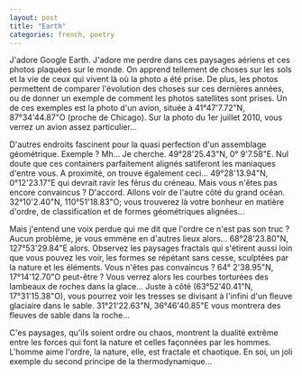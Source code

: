 ```yaml
---
layout: post
title: "Earth"
categories: french, poetry
---
```


J'adore Google Earth. J'adore me perdre dans ces paysages aériens et ces photos plaquées sur le monde. On apprend tellement de choses sur les sols et la vie de ceux qui vivent là où la photo a été prise. De plus, les photos permettent de comparer l'évolution des choses sur ces dernières années, ou de donner un exemple de comment les photos satellites sont prises. Un de ces exemples est la photo d'un avion, située à 41°47'7.72"N, 87°34'44.87"O (proche de Chicago). Sur la photo du 1er juillet 2010, vous verrez un avion assez particulier...

D'autres endroits fascinent pour la quasi perfection d'un assemblage géométrique. Exemple ? Mh... Je cherche. 49°28'25.43"N, 0° 9'7.58"E. Nul doute que ces containers parfaitement alignés satiferont les maniaques d'entre vous. A proximité, on trouve également ceci...  49°28'13.94"N, 0°12'23.17"E qui devrait ravir les férus du créneau. Mais vous n'êtes pas encore convaincus ? D'accord. Allons voir de l'autre côté du grand océan. 32°10'2.40"N, 110°51'18.83"O; vous trouverez là votre bonheur en matière d'ordre, de classification et de formes géométriques alignées...

Mais j'entend une voix perdue qui me dit que l'ordre ce n'est pas son truc ? Aucun problème, je vous emmène en d'autres lieux alors... 68°28'23.80"N, 127°53'29.84"E alors. Observez les paysages fractals qui s'étirent aussi loin que vous pouvez les voir, les formes se répétant sans cesse, sculptées par la nature et les éléments. Vous n'êtes pas convaincus ? 64° 2'38.95"N, 17°14'12.70"O peut-être ? Vous verrez alors les courbes torturées des lambeaux de roches dans la glace... Juste à côté (63°52'40.41"N, 17°31'15.38"O), vous pourrez voir les tresses se divisant à l'infini d'un fleuve glaciaire dans le sable. 31°21'22.63"N, 36°46'40.85"E vous montrera des fleuves de sable dans la roche... 

C'es paysages, qu'ils soient ordre ou chaos, montrent la dualité extrême entre les forces qui font la nature et celles façonnées par les hommes. L'homme aime l'ordre, la nature, elle, est fractale et chaotique. En soi, un joli exemple du second principe de la thermodynamique...
